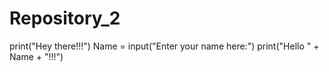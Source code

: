 # Repository_2
print("Hey there!!!")
Name = input("Enter your name here:")
print("Hello " + Name + "!!!")
